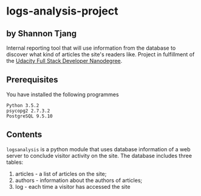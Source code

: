# logs-analysis-project
## by Shannon Tjang
Internal reporting tool that will use information from the database to discover what kind of articles the site's readers like. Project in fulfillment of the [Udacity Full Stack Developer Nanodegree](https://www.udacity.com/course/full-stack-web-developer-nanodegree--nd004).



## Prerequisites
You have installed the following programmes
```
Python 3.5.2
psycopg2 2.7.3.2
PostgreSQL 9.5.10
```


## Contents
`logsanalysis` is a python module that uses database information of a web server to conclude visitor activity on the site. The database includes three tables:
  1. articles - a list of articles on the site;
  2. authors - information about the authors of articles;
  3. log - each time a visitor has accessed the site
